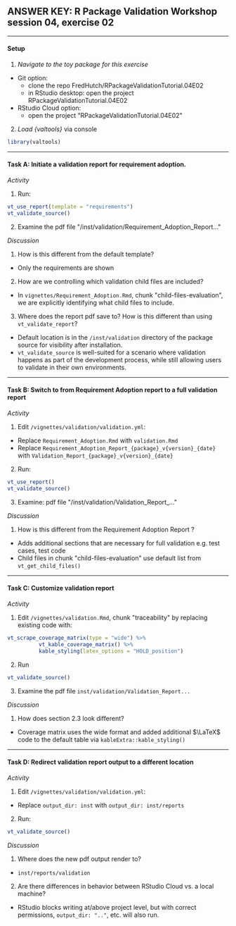 ANSWER KEY: R Package Validation Workshop<br>session 04, exercise 02
---

---------

#### Setup

1. *Navigate to the toy package for this exercise*

  - Git option: 
    - clone the repo FredHutch/RPackageValidationTutorial.04E02 
    - in RStudio desktop: open the project RPackageValidationTutorial.04E02
  - RStudio Cloud option: 
    - open the project "RPackageValidationTutorial.04E02"

2. *Load {valtools}* via console

```r
library(valtools)
```

----

#### Task A: Initiate a validation report for requirement adoption.

*Activity*

1. Run:

```r
vt_use_report(template = "requirements")
vt_validate_source()
```

2. Examine the pdf file "/inst/validation/Requirement_Adoption_Report..."

*Discussion*

1. How is this different from the default template?
- Only the requirements are shown
2. How are we controlling which validation child files are included?
- In `vignettes/Requirement_Adoption.Rmd`, chunk "child-files-evaluation", we are 
explicitly identifying what child files to include.
3. Where does the report pdf save to? How is this different than using `vt_validate_report`?
- Default location is in the `/inst/validation` directory of the package source for 
visibility after installation. 
- `vt_validate_source` is well-suited for a scenario where validation happens as part of 
the development process, while still allowing users to validate in their own 
environments.

--- 

#### Task B: Switch to from Requirement Adoption report to a full validation report

*Activity*

1. Edit `/vignettes/validation/validation.yml`:

- Replace `Requirement_Adoption.Rmd` with `validation.Rmd`
- Replace `Requirement_Adoption_Report_{package}_v{version}_{date}` with `Validation_Report_{package}_v{version}_{date}`

2. Run:

```r
vt_use_report()
vt_validate_source()
```

3. Examine: pdf file "/inst/validation/Validation_Report_..."


*Discussion*

1. How is this different from the Requirement Adoption Report ?
- Adds additional sections that are necessary for full validation e.g. test cases, test code
- Child files in chunk "child-files-evaluation" use default list from `vt_get_child_files()`

--- 

#### Task C: Customize validation report

*Activity*

1. Edit `/vignettes/validation.Rmd`, chunk "traceability" by replacing existing code with:

```r
vt_scrape_coverage_matrix(type = "wide") %>%
          vt_kable_coverage_matrix() %>% 
          kable_styling(latex_options = "HOLD_position")
```

2. Run

```r
vt_validate_source()
```

3. Examine the pdf file `inst/validation/Validation_Report...`

*Discussion*

1. How does section 2.3 look different?
- Coverage matrix uses the wide format and added additional $\LaTeX$ code to the default table via `kableExtra::kable_styling()`

---

#### Task D: Redirect validation report output to a different location

*Activity*

1. Edit `/vignettes/validation/validation.yml`:

- Replace `output_dir: inst` with `output_dir: inst/reports`

2. Run:

```r
vt_validate_source()
```

*Discussion*

1. Where does the new pdf output render to? 
- `inst/reports/validation`
2. Are there differences in behavior between RStudio Cloud vs. a local machine?
- RStudio blocks writing at/above project level, but with correct permissions, 
`output_dir: ".."`, etc. will also run.
